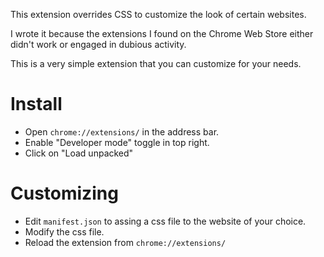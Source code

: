 This extension overrides CSS to customize the look of certain websites.

I wrote it because the extensions I found on the Chrome Web Store either didn't work or engaged in dubious activity.

This is a very simple extension that you can customize for your needs.


# Install
* Open `chrome://extensions/` in the address bar.
* Enable "Developer mode" toggle in top right.
* Click on "Load unpacked"

# Customizing
* Edit `manifest.json` to assing a css file to the website of your choice.
* Modify the css file.
* Reload the extension from `chrome://extensions/`
